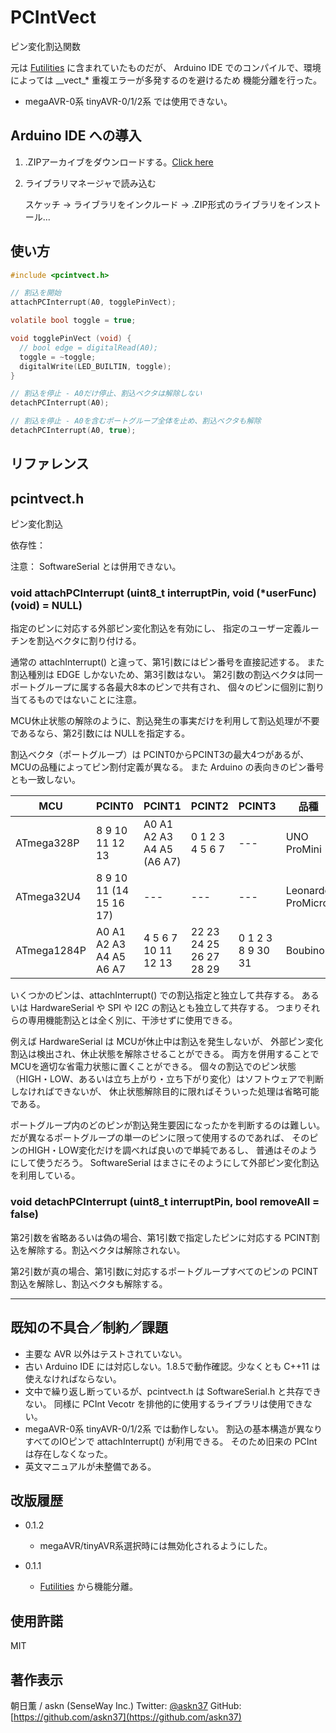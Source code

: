 # PCIntVect

ピン変化割込関数

元は [Futilities](https://github.com/askn37/Futilities/) に含まれていたものだが、
Arduino IDE でのコンパイルで、環境によっては \_\_vect\_* 重複エラーが多発するのを避けるため
機能分離を行った。

- megaAVR-0系 tinyAVR-0/1/2系 では使用できない。

## Arduino IDE への導入

1. .ZIPアーカイブをダウンロードする。[Click here](https://github.com/askn37/PCIntVect/archive/master.zip)

2. ライブラリマネージャで読み込む

    スケッチ -> ライブラリをインクルード -> .ZIP形式のライブラリをインストール...

## 使い方

```c
#include <pcintvect.h>

// 割込を開始
attachPCInterrupt(A0, togglePinVect);

volatile bool toggle = true;

void togglePinVect (void) {
  // bool edge = digitalRead(A0);
  toggle = ~toggle;
  digitalWrite(LED_BUILTIN, toggle);
}

// 割込を停止 - A0だけ停止、割込ベクタは解除しない
detachPCInterrupt(A0);

// 割込を停止 - A0を含むポートグループ全体を止め、割込ベクタも解除
detachPCInterrupt(A0, true);

```

## リファレンス

## pcintvect.h

ピン変化割込

依存性：

注意：
SoftwareSerial とは併用できない。

### void attachPCInterrupt (uint8\_t interruptPin, void (*userFunc)(void) = NULL)

指定のピンに対応する外部ピン変化割込を有効にし、
指定のユーザー定義ルーチンを割込ベクタに割り付ける。

通常の attachInterrupt() と違って、第1引数にはピン番号を直接記述する。
また割込種別は EDGE しかないため、第3引数はない。
第2引数の割込ベクタは同一ポートグループに属する各最大8本のピンで共有され、
個々のピンに個別に割り当てるものではないことに注意。

MCU休止状態の解除のように、割込発生の事実だけを利用して割込処理が不要であるなら、第2引数には NULLを指定する。

割込ベクタ（ポートグループ）は PCINT0からPCINT3の最大4つがあるが、
MCUの品種によってピン割付定義が異なる。
また Arduino の表向きのピン番号とも一致しない。

|MCU|PCINT0|PCINT1|PCINT2|PCINT3|品種|
|---|---|---|---|---|---|
|ATmega328P|8 9 10 11 12 13|A0 A1 A2 A3 A4 A5 (A6 A7)|0 1 2 3 4 5 6 7|---|UNO ProMini|
|ATmega32U4|8 9 10 11 (14 15 16 17)|---|---|---|Leonardo ProMicro|
|ATmega1284P|A0 A1 A2 A3 A4 A5 A6 A7|4 5 6 7 10 11 12 13|22 23 24 25 26 27 28 29|0 1 2 3 8 9 30 31|Boubino|

いくつかのピンは、attachInterrupt() での割込指定と独立して共存する。
あるいは HardwareSerial や SPI や I2C の割込とも独立して共存する。
つまりそれらの専用機能割込とは全く別に、干渉せずに使用できる。

例えば HardwareSerial は MCUが休止中は割込を発生しないが、
外部ピン変化割込は検出され、休止状態を解除させることができる。
両方を併用することで MCUを適切な省電力状態に置くことができる。
個々の割込でのピン状態（HIGH・LOW、あるいは立ち上がり・立ち下がり変化）はソフトウェアで判断しなければできないが、
休止状態解除目的に限ればそういった処理は省略可能である。

ポートグループ内のどのピンが割込発生要因になったかを判断するのは難しい。
だが異なるポートグループの単一のピンに限って使用するのであれば、
そのピンのHIGH・LOW変化だけを調べれば良いので単純であるし、
普通はそのようにして使うだろう。
SoftwareSerial はまさにそのようにして外部ピン変化割込を利用している。

### void detachPCInterrupt (uint8\_t interruptPin, bool removeAll = false)

第2引数を省略あるいは偽の場合、第1引数で指定したピンに対応する PCINT割込を解除する。割込ベクタは解除されない。

第2引数が真の場合、第1引数に対応するポートグループすべてのピンの PCINT割込を解除し、割込ベクタも解除する。

----

## 既知の不具合／制約／課題

- 主要な AVR 以外はテストされていない。
- 古い Arduino IDE には対応しない。1.8.5で動作確認。少なくとも C++11 は使えなければならない。
- 文中で繰り返し断っているが、pcintvect.h は SoftwareSerial.h と共存できない。
同様に PCInt Vecotr を排他的に使用するライブラリは使用できない。
- megaAVR-0系 tinyAVR-0/1/2系 では動作しない。
割込の基本構造が異なりすべてのIOピンで attachInterrupt() が利用できる。
そのため旧来の PCInt は存在しなくなった。
- 英文マニュアルが未整備である。

## 改版履歴

- 0.1.2
  - megaAVR/tinyAVR系選択時には無効化されるようにした。

- 0.1.1
  - [Futilities](https://github.com/askn37/Futilities/) から機能分離。

## 使用許諾

MIT

## 著作表示

朝日薫 / askn
(SenseWay Inc.)
Twitter: [@askn37](https://twitter.com/askn37)
GitHub: [https://github.com/askn37](https://github.com/askn37)
